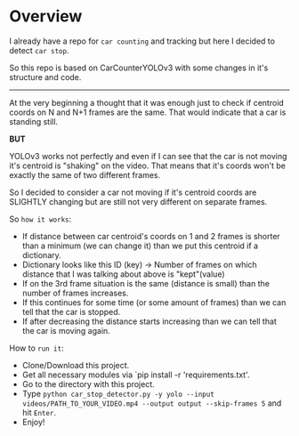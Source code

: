 # Overview
I already have a repo for `car counting` and tracking but here I decided to detect `car stop`.

So this repo is based on CarCounterYOLOv3 with some changes in it's structure and code.
____

 At the very beginning a thought that it was enough just to check if centroid coords on N and N+1 frames are the same. That would indicate that a car is standing still.
 
 __BUT__
 
 YOLOv3 works not perfectly and even if I can see that the car is not moving it's centroid is "shaking" on the video.
 That means that it's coords won't be exactly the same of two different frames.
 
 So I decided to consider a car not moving if it's centroid coords are SLIGHTLY changing but are still not very different on separate frames.
 
 So `how it works`:
 - If distance between car centroid's coords on 1 and 2 frames is shorter than a minimum (we can change it) than we put this centroid if a dictionary.
 - Dictionary looks like this
       ID (key) -> Number of frames on which distance that I was talking about above is "kept"(value)
 - If on the 3rd frame situation is the same (distance is small) than the number of frames increases.
 - If this continues for some time (or some amount of frames) than we can tell that the car is stopped.
 - If after decreasing the distance starts increasing than we can tell that the car is moving again.

How to `run it`:
- Clone/Download this project.
- Get all necessary modules via `pip install -r 'requirements.txt'.
- Go to the directory with this project.
- Type `python car_stop_detector.py -y yolo --input videos/PATH_TO_YOUR_VIDEO.mp4 --output output --skip-frames 5` and hit `Enter`.
- Enjoy!


